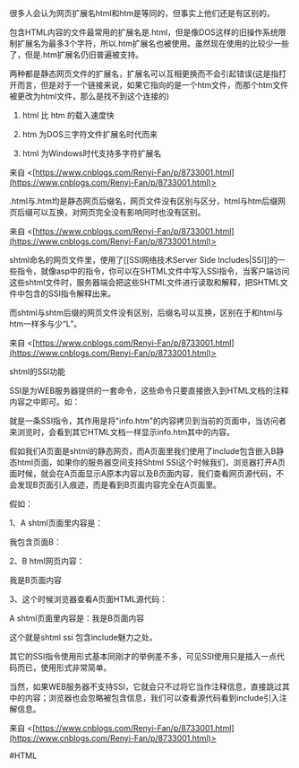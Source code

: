 很多人会认为网页扩展名html和htm是等同的，但事实上他们还是有区别的。

包含HTML内容的文件最常用的扩展名是.html，但是像DOS这样的旧操作系统限制扩展名为最多3个字符，所以.htm扩展名也被使用。虽然现在使用的比较少一些了，但是.htm扩展名仍旧普遍被支持。

两种都是静态网页文件的扩展名，扩展名可以互相更换而不会引起错误(这是指打开而言，但是对于一个链接来说，如果它指向的是一个htm文件，而那个htm文件被更改为html文件，那么是找不到这个连接的)

1. html 比 htm 的载入速度快

2. htm 为DOS三字符文件扩展名时代而来

3. html 为Windows时代支持多字符扩展名

来自 <[https://www.cnblogs.com/Renyi-Fan/p/8733001.html](https://www.cnblogs.com/Renyi-Fan/p/8733001.html)>

.html与.htm均是静态网页后缀名，网页文件没有区别与区分，html与htm后缀网页后缀可以互换，对网页完全没有影响同时也没有区别。

来自 <[https://www.cnblogs.com/Renyi-Fan/p/8733001.html](https://www.cnblogs.com/Renyi-Fan/p/8733001.html)>

shtml命名的网页文件里，使用了[[SSI网络技术Server Side Includes|SSI]]的一些指令，就像asp中的指令，你可以在SHTML文件中写入SSI指令，当客户端访问这些shtml文件时，服务器端会把这些SHTML文件进行读取和解释，把SHTML文件中包含的SSI指令解释出来。

而shtml与shtm后缀的网页文件没有区别，后缀名可以互换，区别在于和html与htm一样多与少“L”。

来自 <[https://www.cnblogs.com/Renyi-Fan/p/8733001.html](https://www.cnblogs.com/Renyi-Fan/p/8733001.html)>

shtml的SSI功能

SSI是为WEB服务器提供的一套命令，这些命令只要直接嵌入到HTML文档的注释内容之中即可。如：

<!--#include file="info.htm"-->

就是一条SSI指令，其作用是将"info.htm"的内容拷贝到当前的页面中，当访问者来浏览时，会看到其它HTML文档一样显示info.htm其中的内容。

假如我们A页面是shtml的静态网页，而A页面里我们使用了include包含嵌入B静态html页面，如果你的服务器空间支持Shtml SSI这个时候我们，浏览器打开A页面时候，就会在A页面显示A原本内容以及B页面内容，我们查看网页源代码，不会发现B页面引入痕迹，而是看到B页面内容完全在A页面里。

假如：

1、A shtml页面里内容是：

我包含页面B：<!--#include file="b.html"-->

2、B html网页内容：

我是B页面内容

3、这个时候浏览器查看A页面HTML源代码：

A shtml页面里内容是：我是B页面内容

这个就是shtml ssi 包含include魅力之处。

其它的SSI指令使用形式基本同刚才的举例差不多，可见SSI使用只是插入一点代码而已，使用形式非常简单。

当然，如果WEB服务器不支持SSI，它就会只不过将它当作注释信息，直接跳过其中的内容；浏览器也会忽略被包含信息，我们可以查看源代码看到include引入注解信息。

来自 <[https://www.cnblogs.com/Renyi-Fan/p/8733001.html](https://www.cnblogs.com/Renyi-Fan/p/8733001.html)>


#HTML
